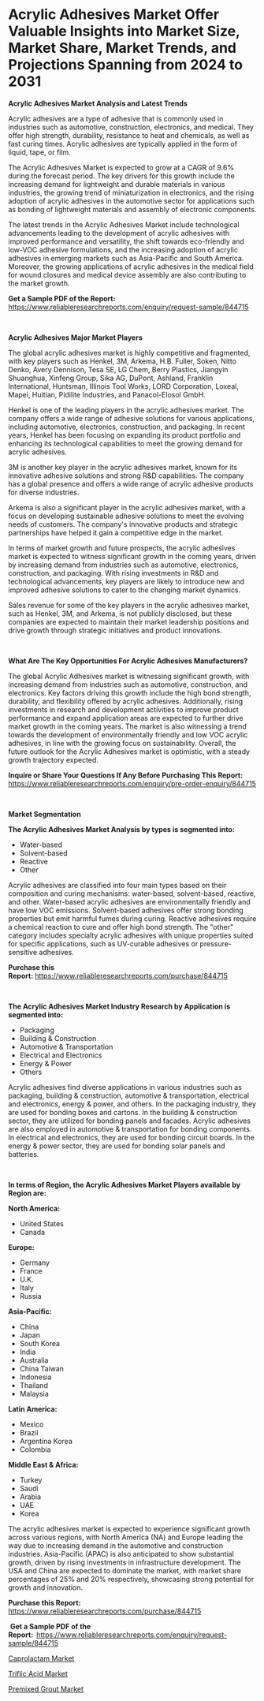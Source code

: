 <p><h1>Acrylic Adhesives Market Offer Valuable Insights into Market Size, Market Share, Market Trends, and Projections Spanning from 2024 to 2031</h1></p><p><strong>Acrylic Adhesives Market Analysis and Latest Trends</strong></p>
<p><p>Acrylic adhesives are a type of adhesive that is commonly used in industries such as automotive, construction, electronics, and medical. They offer high strength, durability, resistance to heat and chemicals, as well as fast curing times. Acrylic adhesives are typically applied in the form of liquid, tape, or film.</p><p>The Acrylic Adhesives Market is expected to grow at a CAGR of 9.6% during the forecast period. The key drivers for this growth include the increasing demand for lightweight and durable materials in various industries, the growing trend of miniaturization in electronics, and the rising adoption of acrylic adhesives in the automotive sector for applications such as bonding of lightweight materials and assembly of electronic components.</p><p>The latest trends in the Acrylic Adhesives Market include technological advancements leading to the development of acrylic adhesives with improved performance and versatility, the shift towards eco-friendly and low-VOC adhesive formulations, and the increasing adoption of acrylic adhesives in emerging markets such as Asia-Pacific and South America. Moreover, the growing applications of acrylic adhesives in the medical field for wound closures and medical device assembly are also contributing to the market growth.</p></p>
<p><strong>Get a Sample PDF of the Report:&nbsp;</strong> <a href="https://www.reliableresearchreports.com/enquiry/request-sample/844715">https://www.reliableresearchreports.com/enquiry/request-sample/844715</a></p>
<p>&nbsp;</p>
<p><strong>Acrylic Adhesives Major Market Players</strong></p>
<p><p>The global acrylic adhesives market is highly competitive and fragmented, with key players such as Henkel, 3M, Arkema, H.B. Fuller, Soken, Nitto Denko, Avery Dennison, Tesa SE, LG Chem, Berry Plastics, Jiangyin Shuanghua, Xinfeng Group, Sika AG, DuPont, Ashland, Franklin International, Huntsman, Illinois Tool Works, LORD Corporation, Loxeal, Mapei, Huitian, Pidilite Industries, and Panacol-Elosol GmbH.</p><p>Henkel is one of the leading players in the acrylic adhesives market. The company offers a wide range of adhesive solutions for various applications, including automotive, electronics, construction, and packaging. In recent years, Henkel has been focusing on expanding its product portfolio and enhancing its technological capabilities to meet the growing demand for acrylic adhesives.</p><p>3M is another key player in the acrylic adhesives market, known for its innovative adhesive solutions and strong R&D capabilities. The company has a global presence and offers a wide range of acrylic adhesive products for diverse industries.</p><p>Arkema is also a significant player in the acrylic adhesives market, with a focus on developing sustainable adhesive solutions to meet the evolving needs of customers. The company's innovative products and strategic partnerships have helped it gain a competitive edge in the market.</p><p>In terms of market growth and future prospects, the acrylic adhesives market is expected to witness significant growth in the coming years, driven by increasing demand from industries such as automotive, electronics, construction, and packaging. With rising investments in R&D and technological advancements, key players are likely to introduce new and improved adhesive solutions to cater to the changing market dynamics.</p><p>Sales revenue for some of the key players in the acrylic adhesives market, such as Henkel, 3M, and Arkema, is not publicly disclosed, but these companies are expected to maintain their market leadership positions and drive growth through strategic initiatives and product innovations.</p></p>
<p>&nbsp;</p>
<p><strong>What Are The Key Opportunities For Acrylic Adhesives Manufacturers?</strong></p>
<p><p>The global Acrylic Adhesives market is witnessing significant growth, with increasing demand from industries such as automotive, construction, and electronics. Key factors driving this growth include the high bond strength, durability, and flexibility offered by acrylic adhesives. Additionally, rising investments in research and development activities to improve product performance and expand application areas are expected to further drive market growth in the coming years. The market is also witnessing a trend towards the development of environmentally friendly and low VOC acrylic adhesives, in line with the growing focus on sustainability. Overall, the future outlook for the Acrylic Adhesives market is optimistic, with a steady growth trajectory expected.</p></p>
<p><strong>Inquire or Share Your Questions If Any Before Purchasing This Report:</strong> <a href="https://www.reliableresearchreports.com/enquiry/pre-order-enquiry/844715">https://www.reliableresearchreports.com/enquiry/pre-order-enquiry/844715</a></p>
<p>&nbsp;</p>
<p><strong>Market Segmentation</strong></p>
<p><strong>The Acrylic Adhesives Market Analysis by types is segmented into:</strong></p>
<p><ul><li>Water-based</li><li>Solvent-based</li><li>Reactive</li><li>Other</li></ul></p>
<p><p>Acrylic adhesives are classified into four main types based on their composition and curing mechanisms: water-based, solvent-based, reactive, and other. Water-based acrylic adhesives are environmentally friendly and have low VOC emissions. Solvent-based adhesives offer strong bonding properties but emit harmful fumes during curing. Reactive adhesives require a chemical reaction to cure and offer high bond strength. The "other" category includes specialty acrylic adhesives with unique properties suited for specific applications, such as UV-curable adhesives or pressure-sensitive adhesives.</p></p>
<p><strong>Purchase this Report:&nbsp;</strong><a href="https://www.reliableresearchreports.com/purchase/844715">https://www.reliableresearchreports.com/purchase/844715</a></p>
<p>&nbsp;</p>
<p><strong>The Acrylic Adhesives Market Industry Research by Application is segmented into:</strong></p>
<p><ul><li>Packaging</li><li>Building & Construction</li><li>Automotive & Transportation</li><li>Electrical and Electronics</li><li>Energy & Power</li><li>Others</li></ul></p>
<p><p>Acrylic adhesives find diverse applications in various industries such as packaging, building & construction, automotive & transportation, electrical and electronics, energy & power, and others. In the packaging industry, they are used for bonding boxes and cartons. In the building & construction sector, they are utilized for bonding panels and facades. Acrylic adhesives are also employed in automotive & transportation for bonding components. In electrical and electronics, they are used for bonding circuit boards. In the energy & power sector, they are used for bonding solar panels and batteries.</p></p>
<p>&nbsp;</p>
<p><strong>In terms of Region, the Acrylic Adhesives Market Players available by Region are:</strong></p>
<p>
    <p> <strong> North America: </strong>
        <ul>
            <li>United States</li>
            <li>Canada</li>
        </ul>
        </p> 
    <p> <strong> Europe: </strong>
        <ul>
            <li>Germany</li>
            <li>France</li>
            <li>U.K.</li>
            <li>Italy</li>
            <li>Russia</li>
        </ul>
        </p> 
    <p> <strong> Asia-Pacific: </strong>
        <ul>
            <li>China</li>
            <li>Japan</li>
            <li>South Korea</li>
            <li>India</li>
            <li>Australia</li>
            <li>China Taiwan</li>
            <li>Indonesia</li>
            <li>Thailand</li>
            <li>Malaysia</li>
        </ul>
        </p> 
    <p> <strong> Latin America: </strong>
        <ul>
            <li>Mexico</li>
            <li>Brazil</li>
            <li>Argentina Korea</li>
            <li>Colombia</li>
        </ul>
        </p> 
    <p> <strong> Middle East & Africa: </strong>
        <ul>
            <li>Turkey</li>
            <li>Saudi</li>
            <li>Arabia</li>
            <li>UAE</li>
            <li>Korea</li>
        </ul>
    </p>
    </p>
<p><p>The acrylic adhesives market is expected to experience significant growth across various regions, with North America (NA) and Europe leading the way due to increasing demand in the automotive and construction industries. Asia-Pacific (APAC) is also anticipated to show substantial growth, driven by rising investments in infrastructure development. The USA and China are expected to dominate the market, with market share percentages of 25% and 20% respectively, showcasing strong potential for growth and innovation.</p></p>
<p><strong>Purchase this Report: </strong><a href="https://www.reliableresearchreports.com/purchase/844715">https://www.reliableresearchreports.com/purchase/844715</a></p>
<p>&nbsp;<strong>Get a Sample PDF of the Report:&nbsp;&nbsp;</strong><a href="https://www.reliableresearchreports.com/enquiry/request-sample/844715">https://www.reliableresearchreports.com/enquiry/request-sample/844715</a></p>
<p><strong></strong></p>
<p><p><a href="https://github.com/CliffMedina6/Market-Research-Report-List-3/blob/main/caprolactam-market.md">Caprolactam Market</a></p><p><a href="https://github.com/provorikovar/Market-Research-Report-List-3/blob/main/triflic-acid-market.md">Triflic Acid Market</a></p><p><a href="https://github.com/Sinjinluong3e0awx2m195k76/Market-Research-Report-List-1/blob/main/premixed-grout-market.md">Premixed Grout Market</a></p></p>
